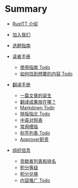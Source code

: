 # Summary

- [RustTT 介绍](./about.md)
- [加入我们](./join-us.md)
- [选题指南](./proposing.md)
  
- [读者手册]()
  - [使用指南 Todo](reader-guide/how-to-use.md)
  - [如何找到想要的内容 Todo](reader-guide/find-the-content.md)
  
- [翻译手册]()
  - [一篇文章的诞生](translation-guide/steps.md)
  - [翻译成果放在哪？](translation-guide/where-to-put.md)
  - [Markdown Todo](translation-guide/markdown.md)
  - [排版指北 Todo](translation-guide/composing.md)
  - [中英对照表](translation-guide/glossary.md)
  - [常用模版](translation-guide/templates.md)
  - [标签列表 Todo](translation-guide/tags.md)
  - [Approver职责](translation-guide/approver.md)

- [组织信息]()
  - [贡献者列表和排名](org-info/members.md)
  - [积分等级](org-info/rank-points.md)
  - [积分兑换](org-info/points-consuming.md)
  - [内容推广 Todo](org-info/promotion.md)
